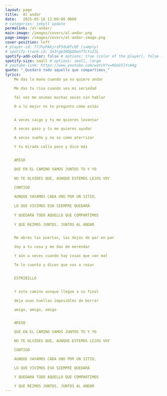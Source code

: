 ```yaml
---
layout: page
title:  Al andar
date:   2025-05-18 12:00:00 0000
# categories: jekyll update
permalink: /al-andar/
main-image: /images/covers/al-andar.png
page-image: /images/covers/al-andar-image.png
cover-position: left
# player-id: f7JhyPAkjrsF5du8fcQF (samply)
# spotify-track-id: 3x3rg6IRDpQbwnffLYv2JL
spotify-add-color: false # options: true (color of the player), false (greyish)
spotify-size: small # options: small, large
# youtube-link: https://www.youtube.com/watch?v=RGU15lYcA4g
quote: "_Quedará todo aquello que compartimos_"
lyrics:
    Me das la mano cuando ya no quiero andar

    Me das tu risa cuando ves mi seriedad

    Tal vez me animas muchas veces sin hablar

    O a lo mejor no te pregunto cómo estás


    A veces caigo y tu me quieres levantar

    A veces paso y tu me quieres ayudar

    A veces sueño y no se como aterrizar

    Y tu mirada calla poco y dice más


    AMIGO 

    QUE EN EL CAMINO VAMOS JUNTOS TU Y YO
    
    NO TE OLVIDES QUE, AUNQUE ESTEMOS LEJOS VOY

    CONTIGO
    
    AUNQUE VAYAMOS CADA UNO POR UN SITIO, 
    
    LO QUE VIVIMOS ESO SIEMPRE QUEDARÁ 
    
    Y QUEDARÁ TODO AQUELLO QUE COMPARTIMOS
    
    Y QUE REIMOS JUNTOS, JUNTOS AL ANDAR


    Me abres las puertas, las dejas de par en par

    Voy a tu casa y me das de merendar

    Y aún a veces cuando hay cosas que van mal

    Te lo cuento y dices que vas a rezar


    ESTRIBILLO


    Y este camino aunque llegue a su final

    deja unas huellas imposibles de borrar

    amigo, amigo, amigo


    AMIGO 

    QUE EN EL CAMINO VAMOS JUNTOS TU Y YO

    NO TE OLVIDES QUE, AUNQUE ESTEMOS LEJOS VOY

    CONTIGO 

    AUNQUE VAYAMOS CADA UNO POR UN SITIO, 

    LO QUE VIVIMOS ESO SIEMPRE QUEDARÁ 

    Y QUEDARÁ TODO AQUELLO QUE COMPARTIMOS

    Y QUE REIMOS JUNTOS, JUNTOS AL ANDAR
---
```


